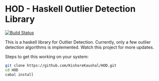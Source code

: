 # HOD - Haskell Outlier Detection Library

[![Build Status](https://travis-ci.com/KishoreKaushal/HOD.svg?branch=master)](https://travis-ci.com/KishoreKaushal/HOD)


This is a haskell library for Outlier Detection. Currently, only a few outlier detection algorithms is implemented. Watch this project for more updates.

Steps to get this working on your system:

```bash
git clone https://github.com/KishoreKaushal/HOD.git
cd HOD
cabal install
```
